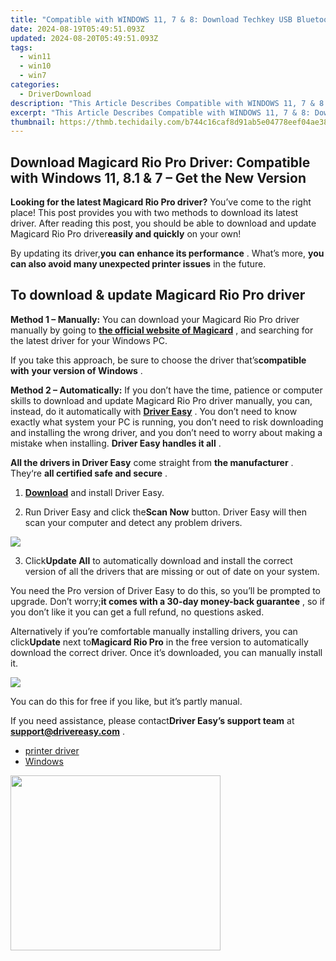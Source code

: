 ```yaml
---
title: "Compatible with WINDOWS 11, 7 & 8: Download Techkey USB Bluetooth Dongle Driver (No Cost)"
date: 2024-08-19T05:49:51.093Z
updated: 2024-08-20T05:49:51.093Z
tags:
  - win11
  - win10
  - win7
categories:
  - DriverDownload
description: "This Article Describes Compatible with WINDOWS 11, 7 & 8: Download Techkey USB Bluetooth Dongle Driver (No Cost)"
excerpt: "This Article Describes Compatible with WINDOWS 11, 7 & 8: Download Techkey USB Bluetooth Dongle Driver (No Cost)"
thumbnail: https://thmb.techidaily.com/b744c16caf8d91ab5e04778eef04ae38bd5e09c87e85e6ab4edefd7b2e2e0090.jpg
---
```


## Download Magicard Rio Pro Driver: Compatible with Windows 11, 8.1 & 7 – Get the New Version

**Looking for the latest Magicard Rio Pro driver?** You’ve come to the right place! This post provides you with two methods to download its latest driver. After reading this post, you should be able to download and update Magicard Rio Pro driver**easily and quickly** on your own!

 By updating its driver,**you** **can** **enhance its performance** . What’s more, **you can also avoid many unexpected printer issues** in the future.

## To download & update Magicard Rio Pro driver

**Method 1 – Manually:**  You can download your Magicard Rio Pro driver manually by going to **[the official website of Magicard](https://support.magicard.com/)**  , and searching for the latest driver for your Windows PC.

 If you take this approach, be sure to choose the driver that’s**compatible with** **your version of Windows** .

**Method 2 – Automatically:** If you don’t have the time, patience or computer skills to download and update Magicard Rio Pro driver manually, you can, instead, do it automatically with **[Driver Easy](https://tools.techidaily.com/drivereasy/download/)**  . You don’t need to know exactly what system your PC is running, you don’t need to risk downloading and installing the wrong driver, and you don’t need to worry about making a mistake when installing. **Driver Easy handles it all** .

**All the drivers in Driver Easy** come straight from **the manufacturer** . They‘re **all certified safe and secure** .  

 1) **[Download](https://tools.techidaily.com/drivereasy/download/)**  and install Driver Easy.

 2) Run Driver Easy and click the**Scan Now** button. Driver Easy will then scan your computer and detect any problem drivers.

![](https://images.drivereasy.com/wp-content/uploads/2019/05/image-1115.png)

 3) Click**Update All** to automatically download and install the correct version of all the drivers that are missing or out of date on your system.

 You need the Pro version of Driver Easy to do this, so you’ll be prompted to upgrade. Don’t worry;**it comes with a 30-day money-back guarantee** , so if you don’t like it you can get a full refund, no questions asked.

 Alternatively if you’re comfortable manually installing drivers, you can click**Update** next to**Magicard Rio Pro** in the free version to automatically download the correct driver. Once it’s downloaded, you can manually install it.

![](https://images.drivereasy.com/wp-content/uploads/2019/05/image-1116.png)

 You can do this for free if you like, but it’s partly manual.  

 If you need assistance, please contact**Driver Easy’s support team** at [**support@drivereasy.com**](https://tools.techidaily.com/drivereasy/download/) .

* [printer driver](https://tools.techidaily.com/drivereasy/download/)
* [Windows](https://tools.techidaily.com/drivereasy/download/)

<ins class="adsbygoogle"
     style="display:block"
     data-ad-format="autorelaxed"
     data-ad-client="ca-pub-7571918770474297"
     data-ad-slot="1223367746"></ins>



<ins class="adsbygoogle"
     style="display:block"
     data-ad-client="ca-pub-7571918770474297"
     data-ad-slot="8358498916"
     data-ad-format="auto"
     data-full-width-responsive="true"></ins>



<!-- affiliate ads begin -->
<a href="https://aligracehair.sjv.io/c/5597632/2087264/19272" target="_top" id="2087264"><img src="//a.impactradius-go.com/display-ad/19272-2087264" border="0" alt="" width="336" height="280"/></a><img height="0" width="0" src="https://imp.pxf.io/i/5597632/2087264/19272" style="position:absolute;visibility:hidden;" border="0" />
<!-- affiliate ads end -->